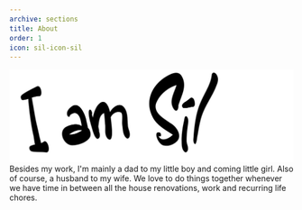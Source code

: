 ```yaml
---
archive: sections
title: About
order: 1
icon: sil-icon-sil
---
```


![About](/assets/title-iam.svg) Besides my work, I'm mainly a dad to my little boy and coming little girl. Also of course, a husband to my wife. We love to do things together whenever we have time in between all the house renovations, work and recurring life chores.
